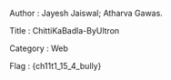 Author : Jayesh Jaiswal; Atharva Gawas.

Title : ChittiKaBadla-ByUltron

Category : Web

Flag : {ch11t1_15_4_bully}

